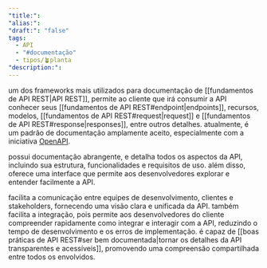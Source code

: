 ```yaml
---
"title:":
"alias:":
"draft:": "false"
tags:
  - API
  - "#documentação"
  - tipos/🪴planta
"description:":
---
```

um dos frameworks mais utilizados para documentação de [[fundamentos de API REST|API REST]], permite ao cliente que irá consumir a API conhecer seus [[fundamentos de API REST#endpoint|endpoints]], recursos, modelos, [[fundamentos de API REST#request|request]] e [[fundamentos de API REST#response|responses]], entre outros detalhes. atualmente, é um padrão de documentação amplamente aceito, especialmente com a iniciativa [OpenAPI](https://swagger.io/specification/).

possui documentação abrangente, e detalha todos os aspectos da API, incluindo sua estrutura, funcionalidades e requisitos de uso. além disso, oferece uma interface que permite aos desenvolvedores explorar e entender facilmente a API.

facilita a comunicação entre equipes de desenvolvimento, clientes e stakeholders, fornecendo uma visão clara e unificada da API. também facilita a integração, pois permite aos desenvolvedores do cliente compreender rapidamente como integrar e interagir com a API, reduzindo o tempo de desenvolvimento e os erros de implementação. é capaz de [[boas práticas de API REST#ser bem documentada|tornar os detalhes da API transparentes e acessíveis]], promovendo uma compreensão compartilhada entre todos os envolvidos.
